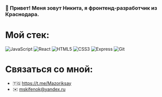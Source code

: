 ### 👋 Привет! Меня зовут Никита, я фронтенд-разработчик из Краснодара.
# Мой стек:
  ![JavaScript](https://img.shields.io/badge/javascript-%23323330.svg?style=for-the-badge&logo=javascript&logoColor=%23F7DF1E)
  ![React](https://img.shields.io/badge/react-%2320232a.svg?style=for-the-badge&logo=react&logoColor=%2361DAFB)
  ![HTML5](https://img.shields.io/badge/html5-%23E34F26.svg?style=for-the-badge&logo=html5&logoColor=white)
  ![CSS3](https://img.shields.io/badge/css3-%231572B6.svg?style=for-the-badge&logo=css3&logoColor=white)
  ![Express](https://img.shields.io/badge/-Express-3b3b3b?style=for-the-badge&logo=express)
  ![Git](https://img.shields.io/badge/-Git-3b3b3b?style=for-the-badge&logo=git)



# Связаться со мной:
- 🇹🇬 https://t.me/Mazoriksay
- ✉️ mskifenok@yandex.ru
